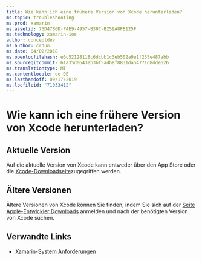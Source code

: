 ```yaml
---
title: Wie kann ich eine frühere Version von Xcode herunterladen?
ms.topic: troubleshooting
ms.prod: xamarin
ms.assetid: 76D47B6D-F4E9-4957-B30C-B259A8FB125F
ms.technology: xamarin-ios
author: conceptdev
ms.author: crdun
ms.date: 04/02/2018
ms.openlocfilehash: e6c52128118c6dcbb1c3eb502a9e1f235e487abb
ms.sourcegitcommit: 61a35d0643eb3bf5adb8f8831da54771d8dde626
ms.translationtype: MT
ms.contentlocale: de-DE
ms.lasthandoff: 09/17/2019
ms.locfileid: "71033412"
---
```

# <a name="how-can-i-download-a-previous-version-of-xcode"></a>Wie kann ich eine frühere Version von Xcode herunterladen?

## <a name="current-version"></a>Aktuelle Version

Auf die aktuelle Version von Xcode kann entweder über den App Store oder die [Xcode-Downloadseite](https://developer.apple.com/xcode/downloads/)zugegriffen werden.

## <a name="older-versions"></a>Ältere Versionen

Ältere Versionen von Xcode können Sie finden, indem Sie sich auf der [Seite Apple-Entwickler Downloads](https://developer.apple.com/downloads/more/) anmelden und nach der benötigten Version von Xcode suchen.

## <a name="related-links"></a>Verwandte Links

- [Xamarin-System Anforderungen](~/cross-platform/get-started/requirements.md)
